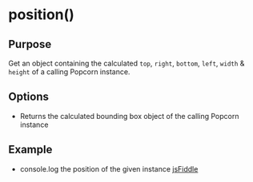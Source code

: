 # position() #

## Purpose ##

Get an object containing the calculated `top`, `right`, `bottom`, `left`, `width` & `height` of a calling Popcorn instance.

## Options ##

* Returns the calculated bounding box object of the calling Popcorn instance

## Example ##

* console.log the position of the given instance [jsFiddle](http://jsfiddle.net/popcornjs/ZGD6D/)
